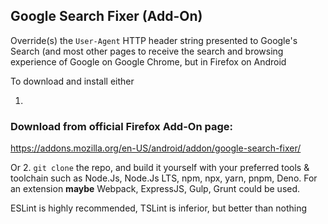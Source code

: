 ## Google Search Fixer (Add-On)

Override(s) the `User-Agent` HTTP header string presented to Google's Search (and most other pages to receive the search and browsing experience of Google on Google Chrome, but in Firefox on Android 

To download and install either 

1.
### Download from official Firefox Add-On page: 
<https://addons.mozilla.org/en-US/android/addon/google-search-fixer/>

Or 2. `git clone` the repo, and build it yourself with your preferred tools & toolchain such as Node.Js, Node.Js LTS, npm, npx, yarn, pnpm, Deno. 
For an extension **maybe** Webpack, ExpressJS, Gulp, Grunt could be used.

ESLint is highly recommended, TSLint is inferior, but better than nothing 
